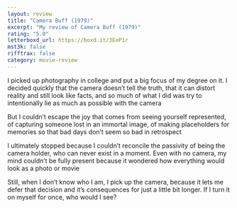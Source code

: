 ```yaml
---
layout: review
title: "Camera Buff (1979)"
excerpt: "My review of Camera Buff (1979)"
rating: "5.0"
letterboxd_url: https://boxd.it/3EeP1r
mst3k: false
rifftrax: false
category: movie-review
---
```


I picked up photography in college and put a big focus of my degree on it. I decided quickly that the camera doesn’t tell the truth, that it can distort reality and still look like facts, and so much of what I did was try to intentionally lie as much as possible with the camera

But I couldn’t escape the joy that comes from seeing yourself represented, of capturing someone lost in an immortal image, of making placeholders for memories so that bad days don’t seem so bad in retrospect

I ultimately stopped because I couldn’t reconcile the passivity of being the camera holder, who can never exist in a moment. Even with no camera, my mind couldn’t be fully present because it wondered how everything would look as a photo or movie

Still, when I don’t know who I am, I pick up the camera, because it lets me defer that decision and it’s consequences for just a little bit longer. If I turn it on myself for once, who would I see?
